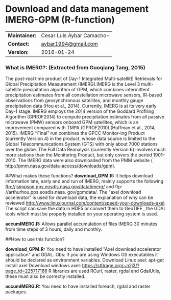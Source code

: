 Download and data management IMERG-GPM (R-function)
=========================================================
|||
|-----------------|----------------------------------------------------------------------------------|
| **Maintainer:** | Cesar Luis Aybar Camacho-                                                        |
| **Contact:**    | aybar1994@gmail.com                                                              |
| **Version:**    | 2016-01-24                                                                       |


### What is IMERG?: (Extracted from Guoqiang Tang, 2015)
The post-real time product of Day-1 Integrated Multi-satellitE Retrievals for Global Precipitation
Measurement (IMERG).IMERG is the Level 3 multi-satellite precipitation algorithm of GPM, which combines intermittent precipitation estimates from all constellation microwave sensors, IR-based observations from geosynchronous satellites, and monthly gauge precipitation data (Hou et al., 2014). Currently, IMERG is at its very early Day-1 stage. IMERG employs the 2014 version of the Goddard Profiling Algorithm (GPROF2014) to compute precipitation estimates from all passive microwave (PMW) sensors onboard GPM satellites, which is an improvement compared with TMPA (GPROF2010) (Huffman et al., 2014, 2015). IMERG ‘‘Final” run combines the GPCC Monitor-ing Product (currently Version 4) in the product, whose data source is limited to the Global Telecommunications System (GTS) with only about 7000 stations over the globe. The Full Data Reanalysis (currently Version 6) involves much more stations than the Monitoring Product, but only covers the period 1901–2010. The IMERG data were also downloaded from the PMM website ( http://pmm.nasa.gov/data-access/downloads/gpm).

##What makes these functions?
**download_GPM.R:**
It helps download information late, early and end run of IMERG, mainly supports the following ftp://jsimpson.pps.eosdis.nasa.gov/data/imerg/ and ftp: //arthurhou.pps.eosdis.nasa. gov/gpmdata/.
The "axel download accelerator"  is used for download data, the explanation of why can be reviewed http://www.linuxjournal.com/content/speed-your-downloads-axel. The script can save the data in HDF5 or convert them to GeoTIFF , the GDAL tools which must be properly installed on your operating system is used.

**accumIMERG.R:**
Allows parallel accumulation of files IMERG 30 minutes from time steps of 3 hours, daily and monthly.

##How to use this function?

**download_GPM.R:** You need to have installed "Axel download accelerator application" and GDAL.
          Obs: If you are using Windows OS executables it should be declared as environment variables.
          Download Linux axel: apt-get install axel
          Download windows axel: https://st0rage.org/~n2j3/?page_id=225717166
R libraries are used RCurl, raster, rgdal and GdalUtils, these must also be correctly installed.

**accumIMERG.R:** You need to have installed foreach, rgdal and raster packages.
